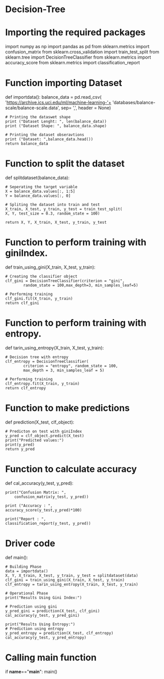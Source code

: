 # Decision-Tree

# Importing the required packages
import numpy as np
import pandas as pd
from sklearn.metrics import confusion_matrix
from sklearn.cross_validation import train_test_split
from sklearn.tree import DecisionTreeClassifier
from sklearn.metrics import accuracy_score
from sklearn.metrics import classification_report
 
# Function importing Dataset
def importdata():
    balance_data = pd.read_csv(
'https://archive.ics.uci.edu/ml/machine-learning-'+
'databases/balance-scale/balance-scale.data',
    sep= ',', header = None)
     
    # Printing the dataswet shape
    print ("Dataset Lenght: ", len(balance_data))
    print ("Dataset Shape: ", balance_data.shape)
     
    # Printing the dataset obseravtions
    print ("Dataset: ",balance_data.head())
    return balance_data
 
# Function to split the dataset
def splitdataset(balance_data):
 
    # Seperating the target variable
    X = balance_data.values[:, 1:5]
    Y = balance_data.values[:, 0]
 
    # Spliting the dataset into train and test
    X_train, X_test, y_train, y_test = train_test_split( 
    X, Y, test_size = 0.3, random_state = 100)
     
    return X, Y, X_train, X_test, y_train, y_test
     
# Function to perform training with giniIndex.
def train_using_gini(X_train, X_test, y_train):
 
    # Creating the classifier object
    clf_gini = DecisionTreeClassifier(criterion = "gini",
            random_state = 100,max_depth=3, min_samples_leaf=5)
 
    # Performing training
    clf_gini.fit(X_train, y_train)
    return clf_gini
     
# Function to perform training with entropy.
def tarin_using_entropy(X_train, X_test, y_train):
 
    # Decision tree with entropy
    clf_entropy = DecisionTreeClassifier(
            criterion = "entropy", random_state = 100,
            max_depth = 3, min_samples_leaf = 5)
 
    # Performing training
    clf_entropy.fit(X_train, y_train)
    return clf_entropy
 
 
# Function to make predictions
def prediction(X_test, clf_object):
 
    # Predicton on test with giniIndex
    y_pred = clf_object.predict(X_test)
    print("Predicted values:")
    print(y_pred)
    return y_pred
     
# Function to calculate accuracy
def cal_accuracy(y_test, y_pred):
     
    print("Confusion Matrix: ",
        confusion_matrix(y_test, y_pred))
     
    print ("Accuracy : ",
    accuracy_score(y_test,y_pred)*100)
     
    print("Report : ",
    classification_report(y_test, y_pred))
 
# Driver code
def main():
     
    # Building Phase
    data = importdata()
    X, Y, X_train, X_test, y_train, y_test = splitdataset(data)
    clf_gini = train_using_gini(X_train, X_test, y_train)
    clf_entropy = tarin_using_entropy(X_train, X_test, y_train)
     
    # Operational Phase
    print("Results Using Gini Index:")
     
    # Prediction using gini
    y_pred_gini = prediction(X_test, clf_gini)
    cal_accuracy(y_test, y_pred_gini)
     
    print("Results Using Entropy:")
    # Prediction using entropy
    y_pred_entropy = prediction(X_test, clf_entropy)
    cal_accuracy(y_test, y_pred_entropy)
     
     
# Calling main function
if __name__=="__main__":
    main()
